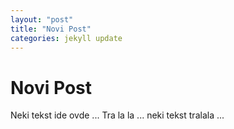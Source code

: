 ```yaml
---
layout: "post"
title: "Novi Post"
categories: jekyll update
---
```


# Novi Post

Neki tekst ide ovde ... 
Tra la la ... neki tekst tralala ... 
